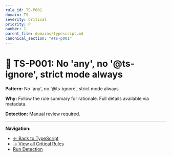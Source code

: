 ```yaml
---
rule_id: TS-P001
domain: TS
severity: Critical
priority: P
number: 1
parent_file: domains/typescript.md
canonical_section: "#ts-p001"
---
```


# 🔴 TS-P001: No 'any', no '@ts-ignore', strict mode always

**Pattern:** No 'any', no '@ts-ignore', strict mode always

**Why:** Follow the rule summary for rationale. Full details available via metadata.

**Detection:** Manual review required.

---

**Navigation:**
- [← Back to TypeScript](../typescript.md#ts-p001)
- [→ View all Critical Rules](README.md)
- [Run Detection](../../_automation/detect-ts-violations.sh)

